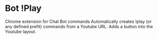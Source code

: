 # Bot !Play
Chrome extension for Chat Bot commands
Automatically creates !play (or any defined prefit) commands from a Youtube URL.
Adds a button into the Youtube layout.
